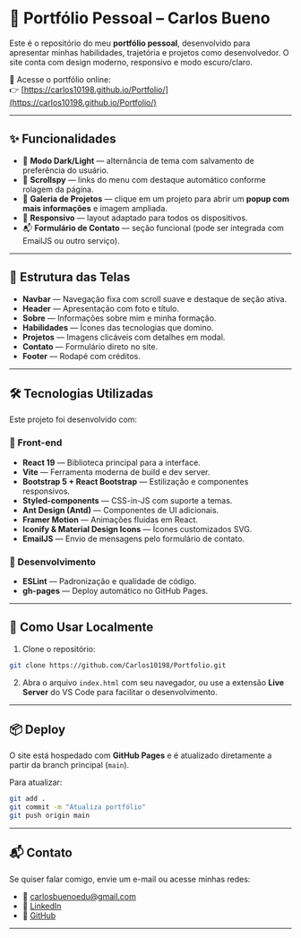 # 💼 Portfólio Pessoal – Carlos Bueno

Este é o repositório do meu **portfólio pessoal**, desenvolvido para apresentar minhas habilidades, trajetória e projetos como desenvolvedor. O site conta com design moderno, responsivo e modo escuro/claro.

🔗 Acesse o portfólio online:  
👉 [https://carlos10198.github.io/Portfolio/](https://carlos10198.github.io/Portfolio/)

---

## ✨ Funcionalidades

- 🌙 **Modo Dark/Light** — alternância de tema com salvamento de preferência do usuário.
- 🧭 **Scrollspy** — links do menu com destaque automático conforme rolagem da página.
- 📸 **Galeria de Projetos** — clique em um projeto para abrir um **popup com mais informações** e imagem ampliada.
- 📱 **Responsivo** — layout adaptado para todos os dispositivos.
- 📬 **Formulário de Contato** — seção funcional (pode ser integrada com EmailJS ou outro serviço).

---

## 🧱 Estrutura das Telas

- **Navbar** — Navegação fixa com scroll suave e destaque de seção ativa.
- **Header** — Apresentação com foto e título.
- **Sobre** — Informações sobre mim e minha formação.
- **Habilidades** — Ícones das tecnologias que domino.
- **Projetos** — Imagens clicáveis com detalhes em modal.
- **Contato** — Formulário direto no site.
- **Footer** — Rodapé com créditos.

---

## 🛠️ Tecnologias Utilizadas

Este projeto foi desenvolvido com:

### 🧩 Front-end

- **React 19** — Biblioteca principal para a interface.
- **Vite** — Ferramenta moderna de build e dev server.
- **Bootstrap 5 + React Bootstrap** — Estilização e componentes responsivos.
- **Styled-components** — CSS-in-JS com suporte a temas.
- **Ant Design (Antd)** — Componentes de UI adicionais.
- **Framer Motion** — Animações fluidas em React.
- **Iconify & Material Design Icons** — Ícones customizados SVG.
- **EmailJS** — Envio de mensagens pelo formulário de contato.

### 🧪 Desenvolvimento

- **ESLint** — Padronização e qualidade de código.
- **gh-pages** — Deploy automático no GitHub Pages.

---

## 🚀 Como Usar Localmente

1. Clone o repositório:

```bash
git clone https://github.com/Carlos10198/Portfolio.git
```

2. Abra o arquivo `index.html` com seu navegador, ou use a extensão **Live Server** do VS Code para facilitar o desenvolvimento.

---

## 📦 Deploy

O site está hospedado com **GitHub Pages** e é atualizado diretamente a partir da branch principal (`main`).

Para atualizar:

```bash
git add .
git commit -m "Atualiza portfólio"
git push origin main
```

---

## 📬 Contato

Se quiser falar comigo, envie um e-mail ou acesse minhas redes:

- 📧 carlosbuenoedu@gmail.com
- 💼 [LinkedIn](https://www.linkedin.com/in/carlos-bueno-2740662a3/)
- 🐙 [GitHub](https://github.com/CarlosBueno98101)

---
